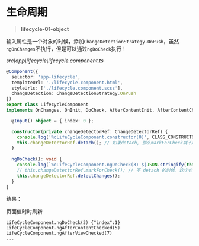 # 生命周期

> **lifecycle-01-object**

输入属性是一个对象的时候，添加`ChangeDetectionStrategy.OnPush`，虽然`ngOnChanges`不执行，但是可以通过`ngDoCheck`执行！

*src\app\lifecycle\lifecycle.component.ts*

```typescript
@Component({
  selector: 'app-lifecycle',
  templateUrl: './lifecycle.component.html',
  styleUrls: ['./lifecycle.component.scss'],
  changeDetection: ChangeDetectionStrategy.OnPush
})
export class LifecycleComponent
implements OnChanges, OnInit, DoCheck, AfterContentInit, AfterContentChecked, AfterViewInit, AfterViewChecked, OnDestroy {

  @Input() object = { index: 0 };

  constructor(private changeDetectorRef: ChangeDetectorRef) {
    console.log('%cLifeCycleComponent.constructor(0)', CLASS_CONSTRUCTOR);
    this.changeDetectorRef.detach(); // 如果detach, 那么markForCheck就不起作用了
  }
    
  ngDoCheck(): void {
    console.log(`%cLifeCycleComponent.ngDoCheck(3) ${JSON.stringify(this.object)}`, CLASS_MANY3);
    // this.changeDetectorRef.markForCheck(); // 不 detach 的时候，这个也可以
    this.changeDetectorRef.detectChanges();
  }
}
```

结果：

页面值时时刷新

```
LifeCycleComponent.ngDoCheck(3) {"index":1}
LifeCycleComponent.ngAfterContentChecked(5)
LifeCycleComponent.ngAfterViewChecked(7)
...
```

